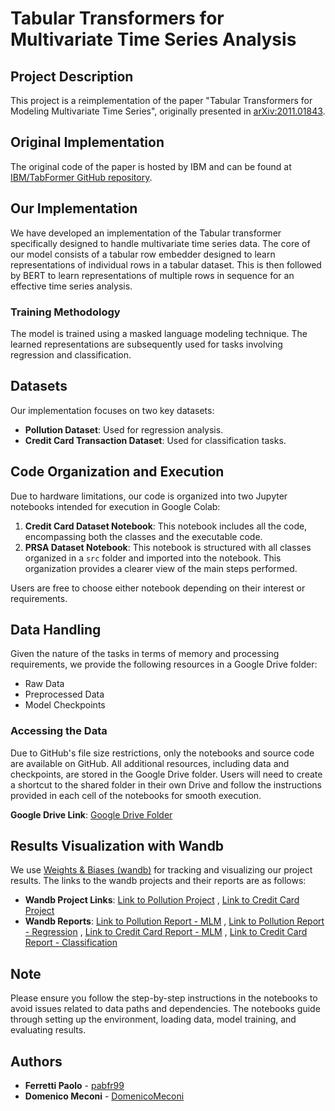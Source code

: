 # Tabular Transformers for Multivariate Time Series Analysis

## Project Description
This project is a reimplementation of the paper "Tabular Transformers for Modeling Multivariate Time Series", originally presented in [arXiv:2011.01843](https://arxiv.org/abs/2011.01843).

## Original Implementation
The original code of the paper is hosted by IBM and can be found at [IBM/TabFormer GitHub repository](https://github.com/IBM/TabFormer).

## Our Implementation
We have developed an implementation of the Tabular transformer specifically designed to handle multivariate time series data. The core of our model consists of a tabular row embedder designed to learn representations of individual rows in a tabular dataset. This is then followed by BERT to learn representations of multiple rows in sequence for an effective time series analysis.

### Training Methodology
The model is trained using a masked language modeling technique. The learned representations are subsequently used for tasks involving regression and classification.

## Datasets
Our implementation focuses on two key datasets:
- **Pollution Dataset**: Used for regression analysis.
- **Credit Card Transaction Dataset**: Used for classification tasks.

## Code Organization and Execution
Due to hardware limitations, our code is organized into two Jupyter notebooks intended for execution in Google Colab:

1. **Credit Card Dataset Notebook**: This notebook includes all the code, encompassing both the classes and the executable code.
2. **PRSA Dataset Notebook**: This notebook is structured with all classes organized in a `src` folder and imported into the notebook. This organization provides a clearer view of the main steps performed.

Users are free to choose either notebook depending on their interest or requirements.

## Data Handling
Given the nature of the tasks in terms of memory and processing requirements, we provide the following resources in a Google Drive folder:
- Raw Data
- Preprocessed Data
- Model Checkpoints

### Accessing the Data
Due to GitHub's file size restrictions, only the notebooks and source code are available on GitHub. All additional resources, including data and checkpoints, are stored in the Google Drive folder. Users will need to create a shortcut to the shared folder in their own Drive and follow the instructions provided in each cell of the notebooks for smooth execution.

**Google Drive Link**: [Google Drive Folder](https://drive.google.com/drive/folders/185vO0N18bxc9-Ad6nsoC-7oAwqQJc2Ek?usp=sharing)

## Results Visualization with Wandb
We use [Weights & Biases (wandb)](https://wandb.ai/) for tracking and visualizing our project results. The links to the wandb projects and their reports are as follows:
- **Wandb Project Links**: [Link to Pollution Project](https://wandb.ai/neural-network-tab-bert/PRSATabBert?workspace=user-ferretti-2039579) , [Link to Credit Card Project](https://wandb.ai/neural-network-tab-bert/CreditTabBert?workspace=user-ferretti-2039579)
- **Wandb Reports**: [Link to Pollution Report - MLM](https://wandb.ai/neural-network-tab-bert/PRSATabBert/reports/Tabular-Transformers-for-Modeling-Multivariate-Time-Series-MLM--Vmlldzo2NTA5MjM5?accessToken=e5it5rmkysozeqxfdwjm5a37ftqvh7mxylyajn0bih10lgqkos3qkk95ap65h58a) , [Link to Pollution Report - Regression](https://wandb.ai/neural-network-tab-bert/PRSATabBert/reports/Tabular-Transformers-for-Modeling-Multivariate-Time-Series-Regression--Vmlldzo2NTA5MjE5?accessToken=v9jycb1bkitn01t3jafqyapcjdxovucpxwpb56wz7wxpo10vjzw14vreixnqnvig) , [Link to Credit Card Report - MLM](https://wandb.ai/neural-network-tab-bert/CreditTabBert/reports/Tabular-Transformers-for-Modeling-Multivariate-Time-Series-MLM--Vmlldzo2NTEyNDIy) , [Link to Credit Card Report - Classification](https://wandb.ai/neural-network-tab-bert/CreditTabBert/reports/Tabular-Transformers-for-Modeling-Multivariate-Time-Series-CLASSIFICATION--Vmlldzo2NTEyNzAw)

## Note
Please ensure you follow the step-by-step instructions in the notebooks to avoid issues related to data paths and dependencies. The notebooks guide through setting up the environment, loading data, model training, and evaluating results.

## Authors
 * **Ferretti Paolo** - [pabfr99](https://github.com/pabfr99)  
 * **Domenico Meconi** -  [DomenicoMeconi](https://github.com/DomenicoMeconi)  


